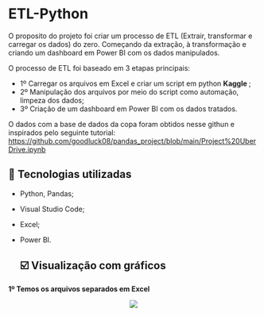 # ETL-Python

O proposito do projeto foi criar um processo de ETL (Extrair, transformar e carregar os dados) do zero. Começando da extração, à transformação e criando um dashboard em Power BI com os dados manipulados.

O processo de ETL foi baseado em 3 etapas principais:

* 1º Carregar os arquivos em Excel e criar um script em python <b> Kaggle </span> </b>;
* 2º Manipulação dos arquivos por meio do script como automação, limpeza dos dados;
* 3º Criação de um dashboard em Power BI com os dados tratados. </b>

O dados com a base de dados da copa foram obtidos nesse githun e inspirados pelo seguinte tutorial: https://github.com/goodluck08/pandas_project/blob/main/Project%20UberDrive.ipynb

## :wrench: Tecnologias utilizadas
* Python, Pandas;
* Visual Studio Code; 	
* Excel;
* Power BI.

  ## :ballot_box_with_check: Visualização com gráficos

<b> 1º Temos os arquivos separados em Excel </b>

<p align="center" width="100px" heigth="100px">
  <img src="https://github.com/hugodevelopment/ETL-Python/assets/62472486/bd58c4c2-3ba6-44dd-8116-b69814de849a"/>
</p>	
